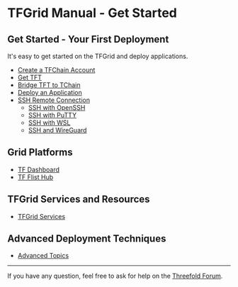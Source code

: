 # TFGrid Manual - Get Started

## Get Started - Your First Deployment

It's easy to get started on the TFGrid and deploy applications.

- [Create a TFChain Account](../dashboard/wallet_connector.md)
- [Get TFT](../threefold_token/buy_sell_tft/buy_sell_tft.md)
- [Bridge TFT to TChain](../threefold_token/tft_bridges/tft_bridges.md)
- [Deploy an Application](../dashboard/deploy/deploy.md)
- [SSH Remote Connection](./ssh_guide/ssh_guide.md)
  - [SSH with OpenSSH](./ssh_guide/ssh_openssh.md)
  - [SSH with PuTTY](./ssh_guide/ssh_putty.md)
  - [SSH with WSL](./ssh_guide/ssh_wsl.md)
  - [SSH and WireGuard](./ssh_guide/ssh_wireguard.md)

## Grid Platforms

- [TF Dashboard](../dashboard/dashboard.md)
- [TF Flist Hub](../flist/flist_hub/zos_hub.md)

## TFGrid Services and Resources

- [TFGrid Services](../TF_Grid_Services/tf_grid_services_readme.md)

## Advanced Deployment Techniques

- [Advanced Topics](../advanced/advanced.md)

***

If you have any question, feel free to ask for help on the [Threefold Forum](https://forum.threefold.io/c/threefold-grid-utilization/support/).
